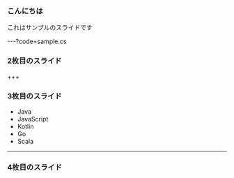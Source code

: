 ###  こんにちは

これはサンプルのスライドです

---?code=sample.cs


### 2枚目のスライド


+++


### 3枚目のスライド

-  Java
-  JavaScript
-  Kotlin
-  Go
-  Scala

---


### 4枚目のスライド
